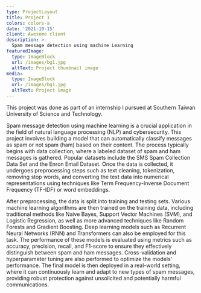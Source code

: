 ```yaml
---
type: ProjectLayout
title: Project 1
colors: colors-a
date: '2021-10-15'
client: Awesome client
description: >-
  Spam message detection using machine Learning
featuredImage:
  type: ImageBlock
  url: /images/bg1.jpg
  altText: Project thumbnail image
media:
  type: ImageBlock
  url: /images/bg1.jpg
  altText: Project image
---
```


This project was done as part of an internship I pursued at Southern Taiwan University of Science and Technology.

Spam message detection using machine learning is a crucial application in the field of natural language processing (NLP) and cybersecurity. This project involves building a model that can automatically classify messages as spam or not spam (ham) based on their content. The process typically begins with data collection, where a labeled dataset of spam and ham messages is gathered. Popular datasets include the SMS Spam Collection Data Set and the Enron Email Dataset. Once the data is collected, it undergoes preprocessing steps such as text cleaning, tokenization, removing stop words, and converting the text data into numerical representations using techniques like Term Frequency-Inverse Document Frequency (TF-IDF) or word embeddings.

After preprocessing, the data is split into training and testing sets. Various machine learning algorithms are then trained on the training data, including traditional methods like Naive Bayes, Support Vector Machines (SVM), and Logistic Regression, as well as more advanced techniques like Random Forests and Gradient Boosting. Deep learning models such as Recurrent Neural Networks (RNN) and Transformers can also be employed for this task. The performance of these models is evaluated using metrics such as accuracy, precision, recall, and F1-score to ensure they effectively distinguish between spam and ham messages. Cross-validation and hyperparameter tuning are also performed to optimize the models' performance. The final model is then deployed in a real-world setting, where it can continuously learn and adapt to new types of spam messages, providing robust protection against unsolicited and potentially harmful communications.
